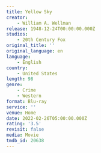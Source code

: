 ```yaml
---
title: Yellow Sky
creator:
    - William A. Wellman
release: 1948-12-24T00:00:00.000Z
studios:
    - 20th Century Fox
original_title: ''
original_language: en
language:
    - English
country:
    - United States
length: 98
genre:
    - Crime
    - Western
format: Blu-ray
service: ''
venue: Home
date: 2022-02-26T05:00:00.000Z
rating: '3.5'
revisit: false
media: Movie
tmdb_id: 20638
---
```



